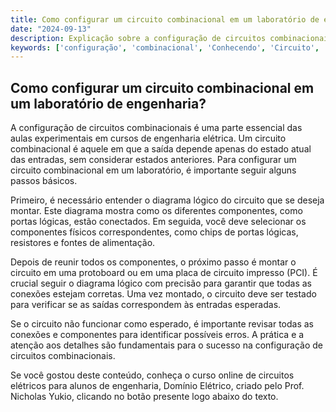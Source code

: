 ```yaml
---
title: Como configurar um circuito combinacional em um laboratório de engenharia?
date: "2024-09-13"
description: Explicação sobre a configuração de circuitos combinacionais em aulas experimentais de engenharia.
keywords: ['configuração', 'combinacional', 'Conhecendo', 'Circuito', 'Conversor', 'Avançada', 'fazendo']
---
```


## Como configurar um circuito combinacional em um laboratório de engenharia?

A configuração de circuitos combinacionais é uma parte essencial das aulas experimentais em cursos de engenharia elétrica. Um circuito combinacional é aquele em que a saída depende apenas do estado atual das entradas, sem considerar estados anteriores. Para configurar um circuito combinacional em um laboratório, é importante seguir alguns passos básicos.

Primeiro, é necessário entender o diagrama lógico do circuito que se deseja montar. Este diagrama mostra como os diferentes componentes, como portas lógicas, estão conectados. Em seguida, você deve selecionar os componentes físicos correspondentes, como chips de portas lógicas, resistores e fontes de alimentação.

Depois de reunir todos os componentes, o próximo passo é montar o circuito em uma protoboard ou em uma placa de circuito impresso (PCI). É crucial seguir o diagrama lógico com precisão para garantir que todas as conexões estejam corretas. Uma vez montado, o circuito deve ser testado para verificar se as saídas correspondem às entradas esperadas.

Se o circuito não funcionar como esperado, é importante revisar todas as conexões e componentes para identificar possíveis erros. A prática e a atenção aos detalhes são fundamentais para o sucesso na configuração de circuitos combinacionais.

Se você gostou deste conteúdo, conheça o curso online de circuitos elétricos para alunos de engenharia, Domínio Elétrico, criado pelo Prof. Nicholas Yukio, clicando no botão presente logo abaixo do texto.